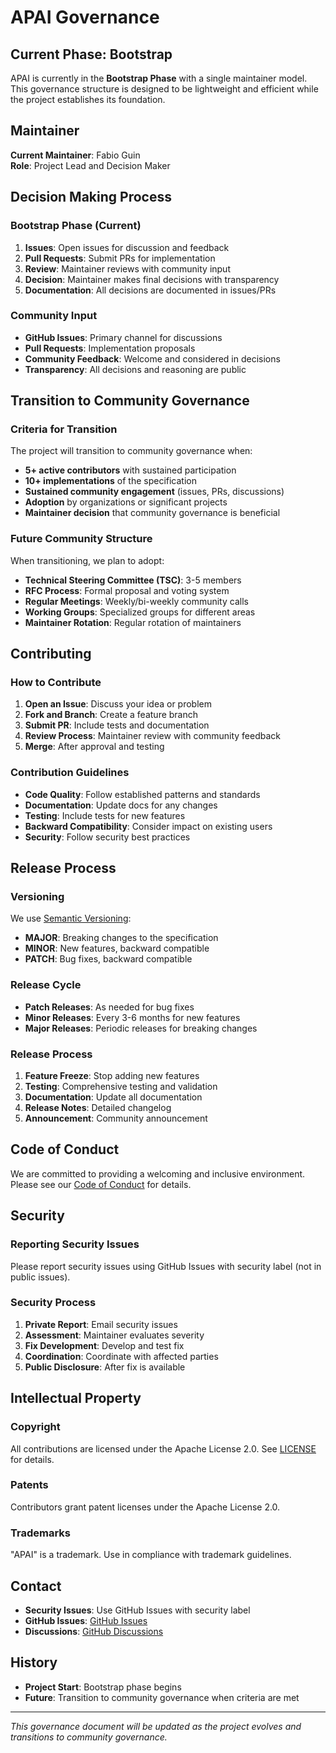 # APAI Governance

## Current Phase: Bootstrap

APAI is currently in the **Bootstrap Phase** with a single maintainer model. This governance structure is designed to be lightweight and efficient while the project establishes its foundation.

## Maintainer

**Current Maintainer**: Fabio Guin  
**Role**: Project Lead and Decision Maker

## Decision Making Process

### Bootstrap Phase (Current)

1. **Issues**: Open issues for discussion and feedback
2. **Pull Requests**: Submit PRs for implementation
3. **Review**: Maintainer reviews with community input
4. **Decision**: Maintainer makes final decisions with transparency
5. **Documentation**: All decisions are documented in issues/PRs

### Community Input

- **GitHub Issues**: Primary channel for discussions
- **Pull Requests**: Implementation proposals
- **Community Feedback**: Welcome and considered in decisions
- **Transparency**: All decisions and reasoning are public

## Transition to Community Governance

### Criteria for Transition

The project will transition to community governance when:

- **5+ active contributors** with sustained participation
- **10+ implementations** of the specification
- **Sustained community engagement** (issues, PRs, discussions)
- **Adoption** by organizations or significant projects
- **Maintainer decision** that community governance is beneficial

### Future Community Structure

When transitioning, we plan to adopt:

- **Technical Steering Committee (TSC)**: 3-5 members
- **RFC Process**: Formal proposal and voting system
- **Regular Meetings**: Weekly/bi-weekly community calls
- **Working Groups**: Specialized groups for different areas
- **Maintainer Rotation**: Regular rotation of maintainers

## Contributing

### How to Contribute

1. **Open an Issue**: Discuss your idea or problem
2. **Fork and Branch**: Create a feature branch
3. **Submit PR**: Include tests and documentation
4. **Review Process**: Maintainer review with community feedback
5. **Merge**: After approval and testing

### Contribution Guidelines

- **Code Quality**: Follow established patterns and standards
- **Documentation**: Update docs for any changes
- **Testing**: Include tests for new features
- **Backward Compatibility**: Consider impact on existing users
- **Security**: Follow security best practices

## Release Process

### Versioning

We use [Semantic Versioning](https://semver.org/):

- **MAJOR**: Breaking changes to the specification
- **MINOR**: New features, backward compatible
- **PATCH**: Bug fixes, backward compatible

### Release Cycle

- **Patch Releases**: As needed for bug fixes
- **Minor Releases**: Every 3-6 months for new features
- **Major Releases**: Periodic releases for breaking changes

### Release Process

1. **Feature Freeze**: Stop adding new features
2. **Testing**: Comprehensive testing and validation
3. **Documentation**: Update all documentation
4. **Release Notes**: Detailed changelog
5. **Announcement**: Community announcement

## Code of Conduct

We are committed to providing a welcoming and inclusive environment. Please see our [Code of Conduct](CODE_OF_CONDUCT.md) for details.

## Security

### Reporting Security Issues

Please report security issues using GitHub Issues with security label (not in public issues).

### Security Process

1. **Private Report**: Email security issues
2. **Assessment**: Maintainer evaluates severity
3. **Fix Development**: Develop and test fix
4. **Coordination**: Coordinate with affected parties
5. **Public Disclosure**: After fix is available

## Intellectual Property

### Copyright

All contributions are licensed under the Apache License 2.0. See [LICENSE](LICENSE) for details.

### Patents

Contributors grant patent licenses under the Apache License 2.0.

### Trademarks

"APAI" is a trademark. Use in compliance with trademark guidelines.

## Contact

- **Security Issues**: Use GitHub Issues with security label
- **GitHub Issues**: [GitHub Issues](https://github.com/FabioGuin/APAI/issues)
- **Discussions**: [GitHub Discussions](https://github.com/FabioGuin/APAI/discussions)

## History

- **Project Start**: Bootstrap phase begins
- **Future**: Transition to community governance when criteria are met

---

*This governance document will be updated as the project evolves and transitions to community governance.*
